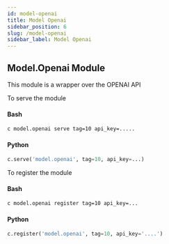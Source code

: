 ```yaml
---
id: model-openai
title: Model Openai
sidebar_position: 6
slug: /model-openai
sidebar_label: Model Openai
---
```


## Model.Openai Module

This module is a wrapper over the OPENAI API

To serve the module

#### Bash

```bash
c model.openai serve tag=10 api_key=.....
```

#### Python

```python
c.serve('model.openai', tag=10, api_key=...)
```

To register the module

#### Bash

```bash
c model.openai register tag=10 api_key=...
```

#### Python

```python
c.register('model.openai', tag=10, api_key='....')
```
